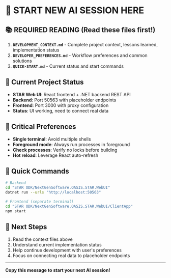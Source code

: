 # 🚀 START NEW AI SESSION HERE

## 📚 **REQUIRED READING** (Read these files first!)
1. **`DEVELOPMENT_CONTEXT.md`** - Complete project context, lessons learned, implementation status
2. **`DEVELOPER_PREFERENCES.md`** - Workflow preferences and common solutions
3. **`QUICK-START.md`** - Current status and start commands

## 🎯 **Current Project Status**
- **STAR Web UI**: React frontend + .NET backend REST API
- **Backend**: Port 50563 with placeholder endpoints
- **Frontend**: Port 3000 with proxy configuration
- **Status**: UI working, need to connect real data

## 🚨 **Critical Preferences**
- **Single terminal**: Avoid multiple shells
- **Foreground mode**: Always run processes in foreground
- **Check processes**: Verify no locks before building
- **Hot reload**: Leverage React auto-refresh

## 🔧 **Quick Commands**
```bash
# Backend
cd "STAR ODK/NextGenSoftware.OASIS.STAR.WebUI"
dotnet run --urls "http://localhost:50563"

# Frontend (separate terminal)
cd "STAR ODK/NextGenSoftware.OASIS.STAR.WebUI/ClientApp"
npm start
```

## 🎯 **Next Steps**
1. Read the context files above
2. Understand current implementation status
3. Help continue development with user's preferences
4. Focus on connecting real data to placeholder endpoints

---
**Copy this message to start your next AI session!**
